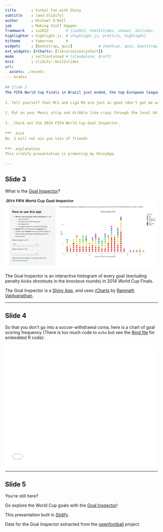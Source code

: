 ```yaml
---
title       : Futbol Fun with Shiny
subtitle    : (and Slidify)
author      : Michael O'Dell
job         : Making Stuff Happen
framework   : io2012        # {io2012, html5slides, shower, dzslides, ...}
highlighter : highlight.js  # {highlight.js, prettify, highlight}
hitheme     : tomorrow      # 
widgets     : [bootstrap, quiz]            # {mathjax, quiz, bootstrap}
ext_widgets: {rCharts: [libraries/polychart]}
mode        : selfcontained # {standalone, draft}
knit        : slidify::knit2slides
url:
  assets: ./assets
--- &radio

## Slide 2
The FIFA World Cup Finals in Brazil just ended, the top European leagues have yet to start, so to satisfy that lingering world class soccer (as we say in the States) craving, you:

1. Tell yourself that MLS and Liga MX are just as good (don't get me wrong, I catch Earthquakes games when I can) and just suffer

2. Put on your Messi strip and dribble like crazy through the local U4 youth team

3. _Check out the 2014 FIFA World Cup Goal Inspector_

*** .hint 
No. 2 will not win you lots of friends

*** .explanation 
This slidify presentation is promoting my ShinyApp.

---
```


## Slide 3
What is the [Goal Inspector](http://mpodell.shinyapps.io/goal_inspector/)?

![Goal Inspector](./assets/img/ginspector2.jpg)

The Goal Inspector is an interactive histogram of every goal (excluding penalty kicks shootouts in the knockout rounds) in 2014 World Cup Finals.

The Goal Inspector is a [Shiny App](http://shiny.rstudio.com), and uses [rCharts](http://rcharts.io) by [Ramnath Vaidyanathan](https://github.com/ramnathv).

---

## Slide 4
So that you don't go into a soccer-withdrawal coma, here is a chart of goal scoring frequency (There is too much code to `echo` but see the [Rmd file](https://github.com/mpodell/goal_deck) for embedded R code):

<iframe src=' assets/fig/unnamed-chunk-1.html ' scrolling='no' frameBorder='0' seamless class='rChart polycharts ' id=iframe- chart621079209fff ></iframe> <style>iframe.rChart{ width: 100%; height: 400px;}</style>

---

## Slide 5
You're still here? 

Go explore the World Cup goals with the [Goal Inspector](http://mpodell.shinyapps.io/goal_inspector/)!

This presentation built in [Slidify](http://ramnathv.github.io/slidify/).

Data for the Goal Inspector extracted from the [openfootball](http://openfootball.github.io) project.



